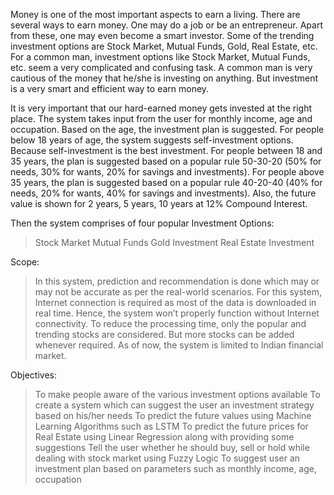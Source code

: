 Money is one of the most important aspects to earn a living. There are several ways to earn money. One may do a job or be an entrepreneur. Apart from these, one may even become a smart investor. Some of the trending investment options are Stock Market, Mutual Funds, Gold, Real Estate, etc. For a common man, investment options like Stock Market, Mutual Funds, etc. seem a very complicated and confusing task. A common man is very cautious of the money that he/she is investing on anything. But investment is a very smart and efficient way to earn money.

It is very important that our hard-earned money gets invested at the right place. The system takes input from the user for monthly income, age and occupation. Based on the age, the investment plan is suggested. For people below 18 years of age, the system suggests self-investment options. Because self-investment is the best investment. For people between 18 and 35 years, the plan is suggested based on a popular rule 50-30-20 (50% for needs, 30% for wants, 20% for savings and investments). For people above 35 years, the plan is suggested based on a popular rule 40-20-40 (40% for needs, 20% for wants, 40% for savings and investments). Also, the future value is shown for 2 years, 5 years, 10 years at 12% Compound Interest.

Then the system comprises of four popular Investment Options:
>	Stock Market
>	Mutual Funds
>	Gold Investment
>	Real Estate Investment

Scope:
>	In this system, prediction and recommendation is done which may or may not be accurate as per the real-world scenarios.
>	For this system, Internet connection is required as most of the data is downloaded in real time. Hence, the system won’t properly function without Internet connectivity.
>	To reduce the processing time, only the popular and trending stocks are considered. But more stocks can be added whenever required.
>	As of now, the system is limited to Indian financial market.

Objectives:
>	To make people aware of the various investment options available
>	To create a system which can suggest the user an investment strategy based on his/her needs
>	To predict the future values using Machine Learning Algorithms such as LSTM
>	To predict the future prices for Real Estate using Linear Regression along with providing some suggestions
>	Tell the user whether he should buy, sell or hold while dealing with stock market using Fuzzy Logic
>	To suggest user an investment plan based on parameters such as monthly income, age, occupation
